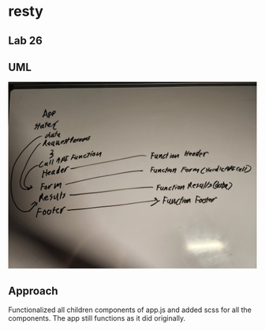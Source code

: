 # resty  


## Lab 26

## UML  

![whiteboard](./imgs/restyuml.jpg)  

## Approach  

Functionalized all children components of app.js and added scss for all the components. The app still functions as it did originally.  
